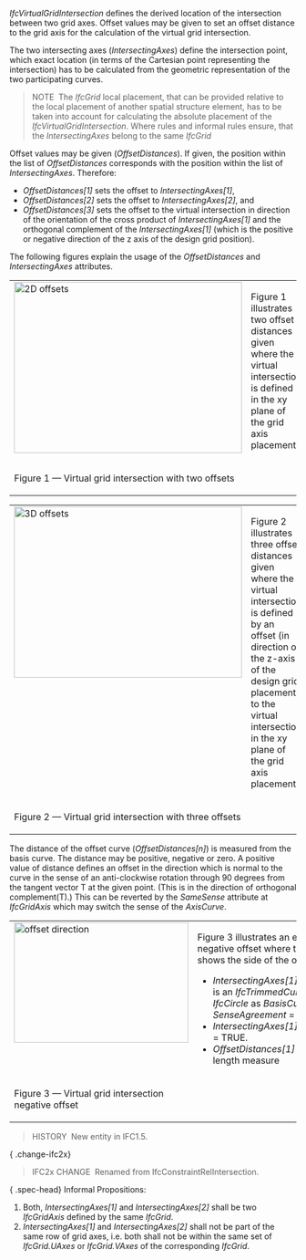 _IfcVirtualGridIntersection_ defines the derived location of the intersection between two grid axes. Offset values may be given to set an offset distance to the grid axis for the calculation of the virtual grid intersection.

The two intersecting axes (_IntersectingAxes_) define the intersection point, which exact location (in terms of the Cartesian point representing the intersection) has to be calculated from the geometric representation of the two participating curves.

> NOTE&nbsp; The _IfcGrid_ local placement, that can be provided relative to the local placement of another spatial structure element, has to be taken into account for calculating the absolute placement of the _IfcVirtualGridIntersection_. Where rules and informal rules ensure, that the _IntersectingAxes_ belong to the same _IfcGrid_

Offset values may be given (_OffsetDistances_). If given, the position within the list of _OffsetDistances_ corresponds with the position within the list of _IntersectingAxes_. Therefore:

* _OffsetDistances[1]_ sets the offset to _IntersectingAxes[1]_,
* _OffsetDistances[2]_ sets the offset to _IntersectingAxes[2]_, and
* _OffsetDistances[3]_ sets the offset to the virtual intersection in direction of the orientation of the cross product of _IntersectingAxes[1]_ and the orthogonal complement of the _IntersectingAxes[1]_ (which is the positive or negative direction of the z axis of the design grid position).

The following figures explain the usage of the _OffsetDistances_ and _IntersectingAxes_ attributes.

<table cellpadding="2" cellspacing="2">
<tr valign="top"><td align="left" valign="top"><img src="../../../figures/IfcVirtualGridIntersection-Layout1.gif" alt="2D offsets" border="0" height="300" width="400"></td>
<td style="vertical-align:bottom">
<p class="small">Figure 1 illustrates two offset distances given where the virtual intersection is defined in the xy plane of the grid axis placement.</p>
</td>
</tr>
<tr><td><p class="figure">Figure 1 &mdash; Virtual grid intersection with two offsets</p></td>
<td>&nbsp;</td></tr>
</table>

<table cellpadding="2" cellspacing="2"><tr valign="top"><td align="left" valign="top"><img src="../../../figures/IfcVirtualGridIntersection-Layout2.gif" alt="3D offsets" border="0" height="300" width="400"></td>
<td style="vertical-align:bottom">
<p class="small">Figure 2 illustrates three offset distances given where the virtual intersection is defined by an offset (in direction of the
z-axis of the design grid placement) to the virtual intersection in the xy plane of the grid axis placement.</p>
</td>
</tr>
<tr><td><p class="figure">Figure 2 &mdash; Virtual grid intersection with three offsets</p></td>
<td>&nbsp;</td></tr>
</table>

The distance of the offset curve (_OffsetDistances[n]_) is measured from the basis curve. The distance may be positive, negative or zero. A positive value of distance defines an offset in the direction which is normal to the curve in the sense of an anti-clockwise rotation through 90 degrees from the tangent vector T at the given point. (This is in the direction of orthogonal complement(T).) This can be reverted by the _SameSense_ attribute at _IfcGridAxis_ which may switch the sense of the _AxisCurve_.

<table cellpadding="2" cellspacing="2">
<tr><td align="left" valign="top" width="400"><img src="../../../figures/IfcVirtualGridIntersection-Offset1.gif" alt="offset direction" border="0" height="211" width="306"></td>
<td style="vertical-align:bottom">
<p class="small">Figure 3 illustrates an example of a negative offset where the figure shows the side of the offset.</p>
<ul>
<li class="small"><em>IntersectingAxes[1].AxisCurve</em> is an
<em>IfcTrimmedCurve</em> with an <em>IfcCircle</em> as
<em>BasisCurve</em> and <em>SenseAgreement</em> = TRUE.</li>
<li class="small"><em>IntersectingAxes[1].SameSense</em> = TRUE.</li>
<li class="small"><em>OffsetDistances[1]</em> is a negative length measure</li>
</ul>
</td>
</tr>
<tr><td><p class="figure">Figure 3 &mdash; Virtual grid intersection negative offset</p></td>
<td>&nbsp;</td></tr>
</table>

> HISTORY&nbsp; New entity in IFC1.5.

{ .change-ifc2x}
> IFC2x CHANGE&nbsp; Renamed from IfcConstraintRelIntersection.

{ .spec-head}
Informal Propositions:

1. Both, _IntersectingAxes[1]_ and _IntersectingAxes[2]_ shall be two _IfcGridAxis_ defined by the same _IfcGrid_.
2. _IntersectingAxes[1]_ and _IntersectingAxes[2]_ shall not be part of the same row of grid axes, i.e. both shall not be within the same set of _IfcGrid.UAxes_ or _IfcGrid.VAxes_ of the corresponding _IfcGrid_.